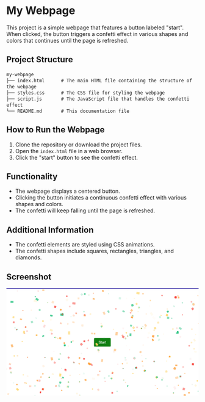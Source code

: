 # My Webpage

This project is a simple webpage that features a button labeled "start". When clicked, the button triggers a confetti effect in various shapes and colors that continues until the page is refreshed.

## Project Structure

```
my-webpage
├── index.html      # The main HTML file containing the structure of the webpage
├── styles.css      # The CSS file for styling the webpage
├── script.js       # The JavaScript file that handles the confetti effect
└── README.md       # This documentation file
```

## How to Run the Webpage

1. Clone the repository or download the project files.
2. Open the `index.html` file in a web browser.
3. Click the "start" button to see the confetti effect.

## Functionality

- The webpage displays a centered button.
- Clicking the button initiates a continuous confetti effect with various shapes and colors.
- The confetti will keep falling until the page is refreshed.

## Additional Information

- The confetti elements are styled using CSS animations.
- The confetti shapes include squares, rectangles, triangles, and diamonds.

## Screenshot

![Confetti Effect](./ss/Confetti.png)
